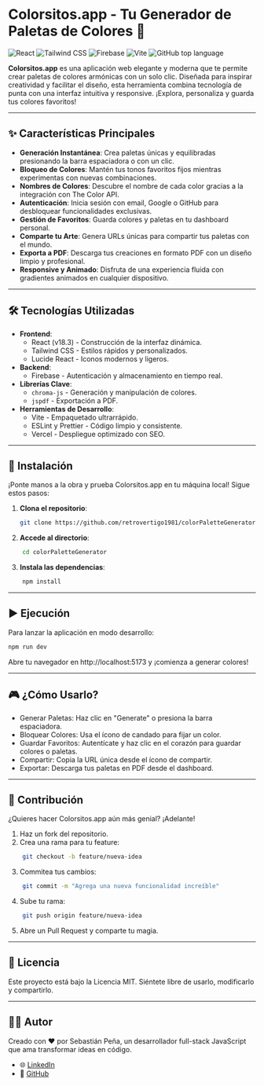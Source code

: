 # Colorsitos.app - Tu Generador de Paletas de Colores 🎨

![React](https://img.shields.io/badge/React-61DAFB?style=for-the-badge&logo=react&logoColor=black)
![Tailwind CSS](https://img.shields.io/badge/Tailwind_CSS-38B2AC?style=for-the-badge&logo=tailwind-css&logoColor=white)
![Firebase](https://img.shields.io/badge/Firebase-FFCA28?style=for-the-badge&logo=firebase&logoColor=black)
![Vite](https://img.shields.io/badge/Vite-646CFF?style=for-the-badge&logo=vite&logoColor=white)
![GitHub top language](https://img.shields.io/github/languages/top/retrovertigo1981/colorPaletteGenerator)


**Colorsitos.app** es una aplicación web elegante y moderna que te permite crear paletas de colores armónicas con un solo clic. Diseñada para inspirar creatividad y facilitar el diseño, esta herramienta combina tecnología de punta con una interfaz intuitiva y responsive. ¡Explora, personaliza y guarda tus colores favoritos!

---

## ✨ Características Principales

- **Generación Instantánea**: Crea paletas únicas y equilibradas presionando la barra espaciadora o con un clic.
- **Bloqueo de Colores**: Mantén tus tonos favoritos fijos mientras experimentas con nuevas combinaciones.
- **Nombres de Colores**: Descubre el nombre de cada color gracias a la integración con The Color API.
- **Autenticación**: Inicia sesión con email, Google o GitHub para desbloquear funcionalidades exclusivas.
- **Gestión de Favoritos**: Guarda colores y paletas en tu dashboard personal.
- **Comparte tu Arte**: Genera URLs únicas para compartir tus paletas con el mundo.
- **Exporta a PDF**: Descarga tus creaciones en formato PDF con un diseño limpio y profesional.
- **Responsive y Animado**: Disfruta de una experiencia fluida con gradientes animados en cualquier dispositivo.

---

## 🛠️ Tecnologías Utilizadas

- **Frontend**:
  - React (v18.3) - Construcción de la interfaz dinámica.
  - Tailwind CSS - Estilos rápidos y personalizados.
  - Lucide React - Iconos modernos y ligeros.
- **Backend**:
  - Firebase - Autenticación y almacenamiento en tiempo real.
- **Librerías Clave**:
  - `chroma-js` - Generación y manipulación de colores.
  - `jspdf` - Exportación a PDF.
- **Herramientas de Desarrollo**:
  - Vite - Empaquetado ultrarrápido.
  - ESLint y Prettier - Código limpio y consistente.
  - Vercel - Despliegue optimizado con SEO.

---

## 🚀 Instalación

¡Ponte manos a la obra y prueba Colorsitos.app en tu máquina local! Sigue estos pasos:

1. **Clona el repositorio**:
   ```bash
   git clone https://github.com/retrovertigo1981/colorPaletteGenerator.git
   ```

2. **Accede al directorio**:
```bash
    cd colorPaletteGenerator
 ```

3. **Instala las dependencias**:
```bash
    npm install
```

---
## ▶️ Ejecución

Para lanzar la aplicación en modo desarrollo:
```bash
npm run dev
```

Abre tu navegador en http://localhost:5173 y ¡comienza a generar colores!

---

## 🎮 ¿Cómo Usarlo?
- Generar Paletas: Haz clic en "Generate" o presiona la barra espaciadora.
- Bloquear Colores: Usa el ícono de candado para fijar un color.
- Guardar Favoritos: Autentícate y haz clic en el corazón para guardar colores o paletas.
- Compartir: Copia la URL única desde el ícono de compartir.
- Exportar: Descarga tus paletas en PDF desde el dashboard.

---
## 🤝 Contribución

¿Quieres hacer Colorsitos.app aún más genial? ¡Adelante!

1. Haz un fork del repositorio.
2. Crea una rama para tu feature:

```bash
    git checkout -b feature/nueva-idea
```
3. Commitea tus cambios:
```bash
    git commit -m "Agrega una nueva funcionalidad increíble"
```
4. Sube tu rama:
```bash
    git push origin feature/nueva-idea
```
5. Abre un Pull Request y comparte tu magia.

---

## 📜 Licencia

Este proyecto está bajo la Licencia MIT. Siéntete libre de usarlo, modificarlo y compartirlo.

---

## 👨‍💻 Autor

Creado con ❤️ por Sebastián Peña, un desarrollador full-stack JavaScript que ama transformar ideas en código.

- 🌐 [LinkedIn](https://www.linkedin.com/in/sebastianpenaj/)
- 🐙 [GitHub](https://github.com/retrovertigo1981)


